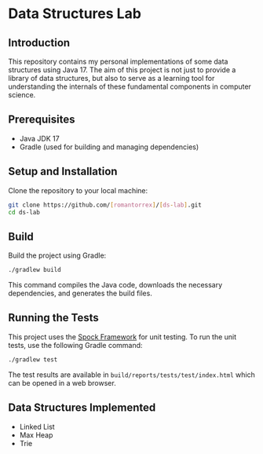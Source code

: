 # Data Structures Lab

## Introduction
This repository contains my personal implementations of some data structures using Java 17. The aim of this project is not just to provide a library of data structures, but also to serve as a learning tool for understanding the internals of these fundamental components in computer science.

## Prerequisites
- Java JDK 17
- Gradle (used for building and managing dependencies)

## Setup and Installation
Clone the repository to your local machine:
```bash
git clone https://github.com/[romantorrex]/[ds-lab].git
cd ds-lab
```

## Build
Build the project using Gradle:
```bash
./gradlew build
```

This command compiles the Java code, downloads the necessary dependencies, and generates the build files.

## Running the Tests
This project uses the [Spock Framework](https://spockframework.org/) for unit testing. To run the unit tests, use the following Gradle command:

```bash
./gradlew test
```

The test results are available in `build/reports/tests/test/index.html` which can be opened in a web browser.

## Data Structures Implemented
- Linked List
- Max Heap
- Trie
